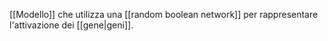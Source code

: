 [[Modello]] che utilizza una [[random boolean network]] per rappresentare l'attivazione dei [[gene|geni]]. 